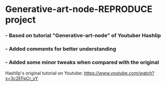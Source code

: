 # Generative-art-node-REPRODUCE project

### - Based on tutorial "Generative-art-node" of Youtuber Hashlip
### - Added comments for better understanding
### - Added some minor tweaks when compared with the original


Hashlip's original tutorial on Youtube: https://www.youtube.com/watch?v=3c2EFpCr_vY